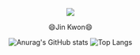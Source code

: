 <div align="center">
<img src=https://capsule-render.vercel.app/api?type=waving&color=A3DCBE&height=300&text=Welcome%20!&desc=Jin%20Kwon's%20GitHub&animation=fadeIn />


  😄Jin Kwon😄
  
                                                                                                                    
                                                                                                                    
                                                                                                                    
![Anurag's GitHub stats](https://github-readme-stats.vercel.app/api?username=JinDDory&show_icons=true&theme=dracula)
![Top Langs](https://github-readme-stats.vercel.app/api/top-langs/?username=JinDDory&layout=compact&theme=dracula)  
</div>
